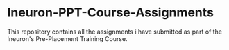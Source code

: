 # Ineuron-PPT-Course-Assignments
This repository contains all the assignments i have submitted as part of the Ineuron's Pre-Placement Training Course.

